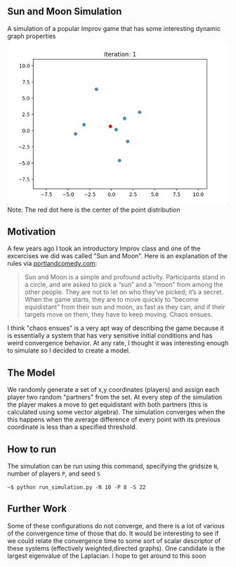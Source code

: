 ## Sun and Moon Simulation
A simulation of a popular Improv game that has some interesting dynamic graph properties
![](animation.gif)
Note: The red dot here is the center of the point distribution

## Motivation
A few years ago I took an introductory Improv class and one of the excercises we did was called "Sun and Moon". Here is an explanation of the rules via [portlandcomedy.com](https://www.portlandcomedy.com/applied-improv-blog/2015/8/5/lujzvyypznja3h22ccata1aarxxsmq):

>Sun and Moon is a simple and profound activity. Participants stand in a circle, and are asked to pick a “sun” and a “moon” from among the other people. They are not to let on who they’ve picked; it’s a secret. When the game starts, they are to move quickly to “become equidistant” from their sun and moon, as fast as they can, and if their targets move on them, they have to keep moving. Chaos ensues.

I think "chaos ensues" is a very apt way of describing the game because it is essentially a system that has very sensitive initial conditions and has weird convergence behavior. At any rate, I thought it was interesting enough to simulate so I decided to create a model.

## The Model

We randomly generate a set of x,y coordinates (players) and assign each player two random "partners" from the set. At every step of the simulation the player makes a move to get equidistant with both partners (this is calculated using some vector algebra). The simulation converges when the this happens when the average difference of every point with its previous coordinate is less than a specified threshold.

## How to run

The simulation can be run using this command, specifying the gridsize ```N```, number of players ```P```, and seed ```S```
```
~$ python run_simulation.py -N 10 -P 8 -S 22
```

## Further Work

Some of these configurations do not converge, and there is a lot of various of the convergence time of those that do. It would be interesting to see if we could relate the convergence time to some sort of scalar descriptor of these systems (effectively weighted,directed graphs). One candidate is the largest eigenvalue of the Laplacian. I hope to get around to this soon
